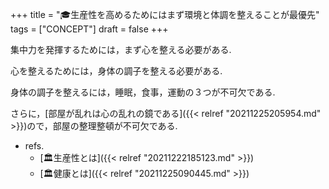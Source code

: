 +++
title = "🎓生産性を高めるためにはまず環境と体調を整えることが最優先"
tags = ["CONCEPT"]
draft = false
+++

集中力を発揮するためには，まず心を整える必要がある.

心を整えるためには，身体の調子を整える必要がある.

身体の調子を整えるには，睡眠，食事，運動の３つが不可欠である.

さらに，[部屋が乱れは心の乱れの鏡である]({{< relref "20211225205954.md" >}})ので，部屋の整理整頓が不可欠である.

-   refs.
    -   [🏛生産性とは]({{< relref "20211222185123.md" >}})
    -   [🏛健康とは]({{< relref "20211225090445.md" >}})
